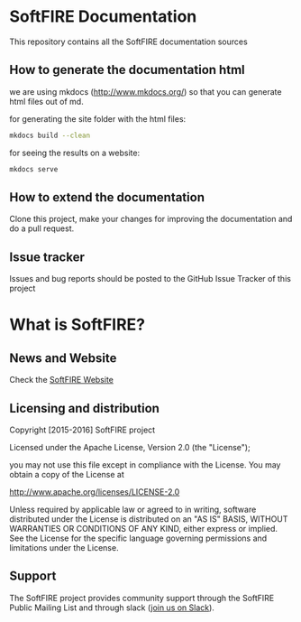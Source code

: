 # SoftFIRE Documentation

This repository contains all the SoftFIRE documentation sources 

## How to generate the documentation html

we are using mkdocs (http://www.mkdocs.org/) so that you can generate html files out of md. 

for generating the site folder with the html files: 
```bash
mkdocs build --clean
```
for seeing the results on a website:

```bash
mkdocs serve
```

## How to extend the documentation

Clone this project, make your changes for improving the documentation and do a pull request. 

## Issue tracker

Issues and bug reports should be posted to the GitHub Issue Tracker of this project

# What is SoftFIRE?

## News and Website

Check the [SoftFIRE Website][softfire]

## Licensing and distribution
Copyright [2015-2016] SoftFIRE project

Licensed under the Apache License, Version 2.0 (the "License");

you may not use this file except in compliance with the License.
You may obtain a copy of the License at

  http://www.apache.org/licenses/LICENSE-2.0

Unless required by applicable law or agreed to in writing, software
distributed under the License is distributed on an "AS IS" BASIS,
WITHOUT WARRANTIES OR CONDITIONS OF ANY KIND, either express or implied.
See the License for the specific language governing permissions and
limitations under the License.

## Support
The SoftFIRE project provides community support through the SoftFIRE Public Mailing List and through slack ([join us on Slack][slack]).

[slack]: https://softfire.slack.com/signup
[softfire]: https://www.softfire.eu/
